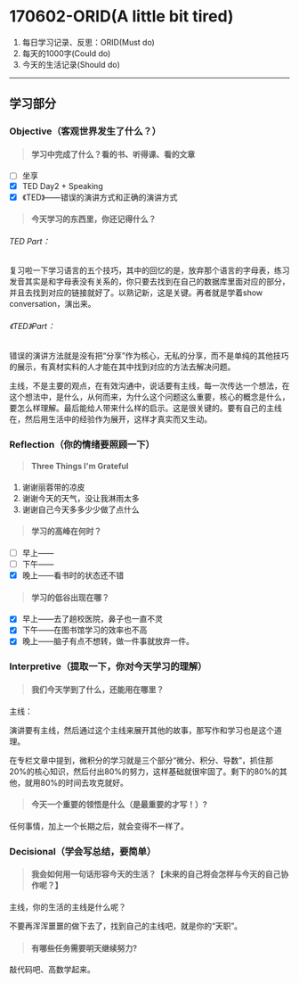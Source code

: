 # 170602-ORID(A little bit tired)

1. 每日学习记录、反思：ORID(Must do)
2. 每天的1000字(Could do)
3. 今天的生活记录(Should do)

------

## 学习部分

### Objective（客观世界发生了什么？）

> #### 学习中完成了什么？看的书、听得课、看的文章

- [ ] 坐享
- [x] TED Day2 + Speaking
- [x] 《TED》——错误的演讲方式和正确的演讲方式

> #### 今天学习的东西里，你还记得什么？

###### TED Part：

​	复习啦一下学习语言的五个技巧，其中的回忆的是，放弃那个语言的字母表，练习发音其实是和字母表没有关系的，你只要去找到在自己的数据库里面对应的部分，并且去找到对应的链接就好了。以熟记新，这是关键。再者就是学着show conversation，演出来。

###### 《TED》Part：

​	错误的演讲方法就是没有把“分享”作为核心，无私的分享，而不是单纯的其他技巧的展示，有真材实料的人才能在其中找到对应的方法去解决问题。

​	主线，不是主要的观点，在有效沟通中，说话要有主线，每一次传达一个想法，在这个想法中，是什么，从何而来，为什么这个问题这么重要，核心的概念是什么，要怎么样理解。最后能给人带来什么样的启示。这是很关键的。要有自己的主线在，然后用生活中的经验作为展开，这样才真实而又生动。

### Reflection（你的情绪要照顾一下）

> #### Three Things I'm Grateful

1. 谢谢丽蓉带的凉皮
2. 谢谢今天的天气，没让我淋雨太多
3. 谢谢自己今天多多少少做了点什么

> #### 学习的高峰在何时？

- [ ] 早上——
- [ ] 下午——
- [x] 晚上——看书时的状态还不错

> #### 学习的低谷出现在哪？

- [x] 早上——去了趟校医院，鼻子也一直不灵
- [x] 下午——在图书馆学习的效率也不高
- [x] 晚上——脑子有点不想转，做一件事就放弃一件。

### Interpretive（提取一下，你对今天学习的理解）

> #### 我们今天学到了什么，还能用在哪里？

主线：

演讲要有主线，然后通过这个主线来展开其他的故事，那写作和学习也是这个道理。

在专栏文章中提到，微积分的学习就是三个部分“微分、积分、导数”，抓住那20%的核心知识，然后付出80%的努力，这样基础就很牢固了。剩下的80%的其他，就用80%的时间去攻克就好。

> #### 今天一个重要的领悟是什么（是最重要的才写！）?

任何事情，加上一个长期之后，就会变得不一样了。

### Decisional（学会写总结，要简单）

> #### 我会如何用一句话形容今天的生活？【未来的自己将会怎样与今天的自己协作呢？】

主线，你的生活的主线是什么呢？

不要再浑浑噩噩的做下去了，找到自己的主线吧，就是你的“天职”。

> #### 有哪些任务需要明天继续努力?

敲代码吧、高数学起来。